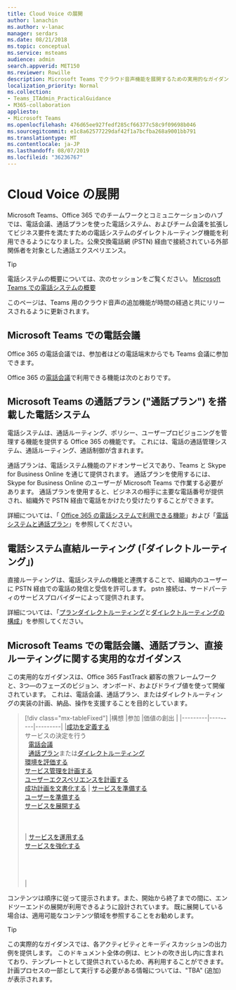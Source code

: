 ```yaml
---
title: Cloud Voice の展開
author: lanachin
ms.author: v-lanac
manager: serdars
ms.date: 08/21/2018
ms.topic: conceptual
ms.service: msteams
audience: admin
search.appverid: MET150
ms.reviewer: Rowille
description: Microsoft Teams でクラウド音声機能を展開するための実用的なガイダンス。
localization_priority: Normal
ms.collection:
- Teams_ITAdmin_PracticalGuidance
- M365-collaboration
appliesto:
- Microsoft Teams
ms.openlocfilehash: 476d65ee927fedf285cf66377c58c9f09698b046
ms.sourcegitcommit: e1c8a62577229daf42f1a7bcfba268a9001bb791
ms.translationtype: MT
ms.contentlocale: ja-JP
ms.lasthandoff: 08/07/2019
ms.locfileid: "36236767"
---
```

# <a name="cloud-voice-deployment"></a>Cloud Voice の展開

Microsoft Teams、Office 365 でのチームワークとコミュニケーションのハブでは、電話会議、通話プランを使った電話システム、およびチーム会議を拡張してビジネス要件を満たすための電話システムのダイレクトルーティング機能を利用できるようになりました。公衆交換電話網 (PSTN) 経由で接続されている外部関係者を対象とした通話エクスペリエンス。


> [!Tip] 
> 電話システムの概要については、次のセッションをご覧ください。 [Microsoft Teams での電話システムの概要](https://aka.ms/teams-phone-system)
 
このページは、Teams 用のクラウド音声の追加機能が時間の経過と共にリリースされるように更新されます。



## <a name="audio-conferencing-in-microsoft-teams"></a>Microsoft Teams での電話会議


Office 365 の電話会議では、参加者はどの電話端末からでも Teams 会議に参加できます。

Office 365 の[電話会議](https://docs.microsoft.com/SkypeForBusiness/audio-conferencing-in-office-365/audio-conferencing-in-office-365)で利用できる機能は次のとおりです。


## <a name="phone-system-with-calling-plans-calling-plans-in-microsoft-teams"></a>Microsoft Teams の通話プラン ("通話プラン") を搭載した電話システム

電話システムは、通話ルーティング、ポリシー、ユーザープロビジョニングを管理する機能を提供する Office 365 の機能です。 これには、電話の通話管理システム、通話ルーティング、通話制御が含まれます。

通話プランは、電話システム機能のアドオンサービスであり、Teams と Skype for Business Online を通じて提供されます。 通話プランを使用するには、Skype for Business Online のユーザーが Microsoft Teams で作業する必要があります。 通話プランを使用すると、ビジネスの相手に主要な電話番号が提供され、組織外で PSTN 経由で電話をかけたり受けたりすることができます。

詳細については、「 [Office 365 の電話システムで利用できる機能](https://docs.microsoft.com/SkypeForBusiness/what-is-phone-system-in-office-365/here-s-what-you-get-with-phone-system)」および「[電話システムと通話プラン](calling-plan-landing-page.md)」を参照してください。


## <a name="phone-system-direct-routing-direct-routing"></a>電話システム直結ルーティング (「ダイレクトルーティング」)

直接ルーティングは、電話システムの機能と連携することで、組織内のユーザーに PSTN 経由での電話の発信と受信を許可します。 pstn 接続は、サードパーティのサービスプロバイダーによって提供されます。

詳細については、「[プランダイレクトルーティング](direct-routing-plan.md)と[ダイレクトルーティングの構成](direct-routing-configure.md)」を参照してください。

## <a name="practical-guidance-for-audio-conferencing-calling-plans-and-direct-routing-in-microsoft-teams"></a>Microsoft Teams での電話会議、通話プラン、直接ルーティングに関する実用的なガイダンス

この実用的なガイダンスは、Office 365 FastTrack 顧客の旅フレームワークと、3つ&mdash;のフェーズのビジョン、オンボード、およびドライブ値を使って開催されています。 これは、電話会議、通話プラン、またはダイレクトルーティングの実装の計画、納品、操作を支援することを目的としています。

> [!div class="mx-tableFixed"]
> |構想  |参加  |価値の創出  |
> |---------|---------|---------|
> |[成功を定義する](1-envision-define-my-success-cloud-voice.md) <br> サービスの決定を行う <br>&nbsp;&nbsp;[電話会議](2-envision-make-my-service-decisions-audio-conferencing.md)<br>&nbsp;&nbsp;[通話プラン](2-envision-make-my-service-decisions-phone-system.md)または[ダイレクトルーティング](2-envision-make-my-service-decisions-direct-routing.md) <br> [環境を評価する](3-envision-evaluate-my-environment.md) <br> [サービス管理を計画する](4-envision-plan-my-service-management.md) <br> [ユーザーエクスペリエンスを計画する](5-envision-plan-my-users-experience.md) <br> [成功計画を文書化する](6-envision-document-my-success-plan.md)    | [サービスを準備する](1-onboard-prepare-my-service.md) <br> [ユーザーを準備する](2-onboard-prepare-my-users.md) <br> [サービスを展開する](3-onboard-deploy-my-service.md)  <br> <br> <br> <br>     | [サービスを運用する](1-drive-value-operate-my-service.md) <br> [サービスを強化する](2-drive-value-enhance-my-service.md) <br> <br> <br> <br> <br>      |

コンテンツは順序に従って提示されます。また、開始から終了までの間に、エンドツーエンドの展開が利用できるように設計されています。 既に展開している場合は、適用可能なコンテンツ領域を参照することをお勧めします。


> [!TIP]
> この実際的なガイダンスでは、各アクティビティとキーディスカッションの出力例を提供します。 このドキュメント全体の例は、ヒントの吹き出し内に含まれており、テンプレートとして提供されているため、再利用することができます。 計画プロセスの一部として実行する必要がある情報については、"TBA" (追加) が表示されます。
